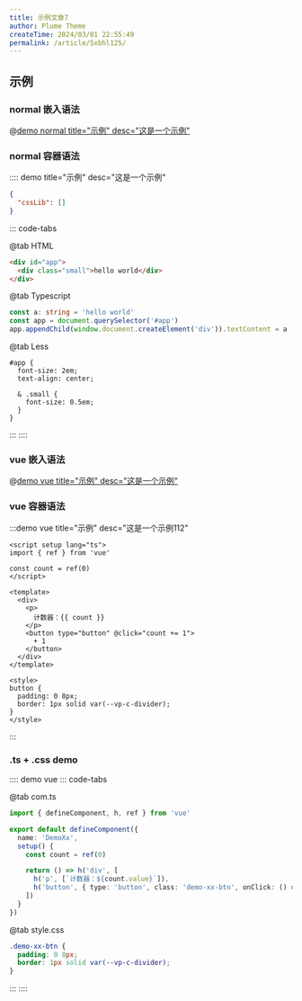 ```yaml
---
title: 示例文章7
author: Plume Theme
createTime: 2024/03/01 22:55:49
permalink: /article/5xbhl125/
---
```


## 示例

### normal 嵌入语法

@[demo normal title="示例" desc="这是一个示例"](./normal.html)

### normal 容器语法

:::: demo title="示例" desc="这是一个示例"

```json
{
  "cssLib": []
}
```

::: code-tabs

@tab HTML

```html
<div id="app">
  <div class="small">hello world</div>
</div>
```

@tab Typescript

```ts
const a: string = 'hello world'
const app = document.querySelector('#app')
app.appendChild(window.document.createElement('div')).textContent = a
```

@tab Less

``` less
#app {
  font-size: 2em;
  text-align: center;

  & .small {
    font-size: 0.5em;
  }
}
```

:::
::::

### vue 嵌入语法

@[demo vue title="示例" desc="这是一个示例"](./exm.vue)

### vue 容器语法

:::demo vue title="示例" desc="这是一个示例112"

```vue
<script setup lang="ts">
import { ref } from 'vue'

const count = ref(0)
</script>

<template>
  <div>
    <p>
      计数器：{{ count }}
    </p>
    <button type="button" @click="count += 1">
      + 1
    </button>
  </div>
</template>

<style>
button {
  padding: 0 8px;
  border: 1px solid var(--vp-c-divider);
}
</style>
```

:::

### .ts + .css demo

:::: demo vue
::: code-tabs

@tab com.ts

```ts
import { defineComponent, h, ref } from 'vue'

export default defineComponent({
  name: 'DemoXx',
  setup() {
    const count = ref(0)

    return () => h('div', [
      h('p', [`计数器：${count.value}`]),
      h('button', { type: 'button', class: 'demo-xx-btn', onClick: () => count.value += 1 }, ['+1'])
    ])
  }
})
```

@tab style.css

```css
.demo-xx-btn {
  padding: 0 8px;
  border: 1px solid var(--vp-c-divider);
}
```

:::
::::
